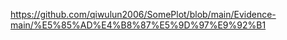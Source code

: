 https://github.com/qiwulun2006/SomePlot/blob/main/Evidence-main/%E5%85%AD%E4%B8%87%E5%9D%97%E9%92%B1
